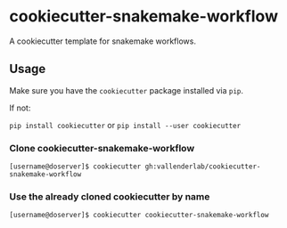 # cookiecutter-snakemake-workflow

A cookiecutter template for snakemake workflows.

## Usage

Make sure you have the `cookiecutter` package installed via `pip`.

If not:

`pip install cookiecutter` or `pip install --user cookiecutter`

### Clone cookiecutter-snakemake-workflow

```console
[username@doserver]$ cookiecutter gh:vallenderlab/cookiecutter-snakemake-workflow
```
### Use the already cloned cookiecutter by name

```console
[username@doserver]$ cookiecutter cookiecutter-snakemake-workflow
```